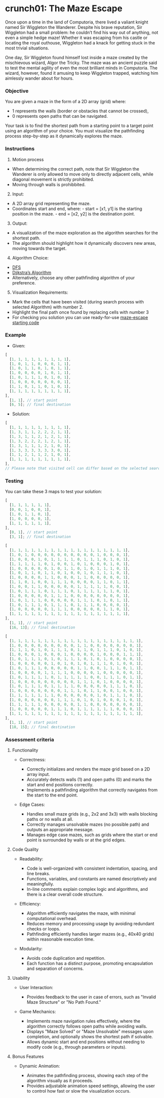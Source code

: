 # crunch01: The Maze Escape

Once upon a time in the land of Computoria, there lived a valiant knight named Sir Wiggleton the Wanderer. Despite his brave reputation, Sir Wiggleton had a small problem: he couldn’t find his way out of anything, not even a simple hedge maze! Whether it was escaping from his castle or locating the royal outhouse, Wiggleton had a knack for getting stuck in the most trivial situations.

One day, Sir Wiggleton found himself lost inside a maze created by the mischievous wizard, Algor the Tricky. The maze was an ancient puzzle said to test the mental agility of even the most brilliant minds in Computoria. The wizard, however, found it amusing to keep Wiggleton trapped, watching him aimlessly wander about for hours.

### Objective

You are given a maze in the form of a 2D array (grid) where:

- 1 represents the walls (border or obstacles that cannot be crossed),
- 0 represents open paths that can be navigated.

Your task is to find the shortest path from a starting point to a target point using an algorithm of your choice. You must visualize the pathfinding process step-by-step as it dynamically explores the maze.

### Instructions

1. Motion process

- When determining the correct path, note that Sir Wiggleton the Wanderer is only allowed to move only to directly adjacent cells, while diagonal movement is strictly prohibited.
- Moving through walls is prohibbited.

2. Input:

- A 2D array grid representing the maze.
- Coordinates start and end, where: - start = [x1, y1] is the starting position in the maze. - end = [x2, y2] is the destination point.

3. Output:

- A visualization of the maze exploration as the algorithm searches for the shortest path.
- The algorithm should highlight how it dynamically discovers new areas, moving towards the target.

4. Algorithm Choice:

- [DFS](https://en.wikipedia.org/wiki/Depth-first_search)
- [Dijkstra’s Algorithm](https://en.wikipedia.org/wiki/Dijkstra%27s_algorithm)
- Alternatively, choose any other pathfinding algorithm of your preference.

5. Visualization Requirements:

- Mark the cells that have been visited (during search process with selected Algorithm) with number 2.
- Highlight the final path once found by replacing cells with number 3
- For checking you solution you can use ready-for-use [maze-escape starting code](https://github.com/alem-platform/bootcamp-js/tree/crunch01/crunch01/maze-escape)

### Example

- Given:

```js
[
  [1, 1, 1, 1, 1, 1, 1, 1, 1],
  [1, 0, 1, 1, 0, 0, 0, 1, 1],
  [1, 0, 1, 1, 0, 1, 0, 1, 1],
  [1, 0, 0, 0, 0, 1, 0, 1, 1],
  [1, 0, 1, 1, 1, 0, 1, 0, 1],
  [1, 0, 0, 0, 0, 0, 0, 0, 1],
  [1, 1, 0, 1, 1, 0, 1, 0, 1],
  [1, 1, 1, 1, 1, 1, 1, 1, 1],
],
  [1, 1], // start point
  [6, 5]; // final destination
```

- Solution:

```js
[
  [1, 1, 1, 1, 1, 1, 1, 1, 1],
  [1, 3, 1, 1, 2, 2, 2, 1, 1],
  [1, 3, 1, 1, 2, 1, 2, 1, 1],
  [1, 3, 2, 2, 2, 1, 2, 1, 1],
  [1, 3, 1, 1, 1, 2, 1, 0, 1],
  [1, 3, 3, 3, 3, 3, 3, 0, 1],
  [1, 1, 2, 1, 1, 2, 1, 0, 1],
  [1, 1, 1, 1, 1, 1, 1, 1, 1],
],
// Please note that visited cell can differ based on the selected searching algorithm
```

### Testing

You can take these 3 maps to test your solution:

```js
[
  [1, 1, 1, 1, 1, 1],
  [0, 0, 1, 0, 0, 1],
  [1, 0, 1, 1, 0, 1],
  [1, 0, 0, 0, 0, 1],
  [1, 1, 1, 1, 1, 1],
],
  [0, 1], // start point
  [3, 1]; // final destination
```

```js
[
  [1, 1, 1, 1, 1, 1, 1, 1, 1, 1, 1, 1, 1, 1, 1, 1, 1, 1],
  [1, 0, 1, 0, 0, 0, 0, 0, 0, 0, 0, 0, 0, 1, 0, 0, 0, 1],
  [1, 0, 0, 0, 1, 0, 1, 1, 1, 1, 0, 1, 1, 1, 0, 1, 0, 1],
  [1, 1, 1, 1, 1, 0, 1, 0, 0, 1, 0, 1, 0, 0, 0, 1, 0, 1],
  [1, 0, 0, 0, 0, 0, 1, 0, 1, 1, 0, 1, 0, 1, 1, 1, 0, 1],
  [1, 0, 1, 1, 0, 1, 1, 0, 1, 0, 0, 1, 0, 1, 1, 1, 0, 1],
  [1, 0, 0, 0, 0, 1, 1, 0, 0, 0, 1, 1, 0, 0, 0, 0, 0, 1],
  [1, 1, 0, 1, 0, 0, 1, 1, 1, 0, 0, 0, 0, 1, 1, 0, 1, 1],
  [1, 0, 0, 1, 1, 0, 0, 0, 0, 0, 1, 1, 1, 1, 1, 0, 0, 1],
  [1, 0, 1, 1, 1, 0, 1, 1, 1, 0, 1, 1, 1, 1, 1, 1, 0, 1],
  [1, 0, 0, 0, 0, 0, 1, 1, 1, 0, 0, 0, 0, 0, 0, 0, 0, 1],
  [1, 0, 1, 1, 1, 0, 0, 0, 0, 0, 1, 1, 1, 0, 1, 0, 1, 1],
  [1, 0, 1, 1, 1, 0, 1, 1, 1, 0, 1, 1, 1, 0, 0, 0, 0, 1],
  [1, 0, 0, 0, 0, 0, 1, 1, 1, 0, 0, 0, 0, 0, 1, 1, 0, 1],
  [1, 1, 1, 1, 1, 1, 1, 1, 1, 1, 1, 1, 1, 1, 1, 1, 1, 1],
],
  [1, 1], // start point
  [16, 13]; // final destination
```

```js
[
  [1, 1, 1, 1, 1, 1, 1, 1, 1, 1, 1, 1, 1, 1, 1, 1, 1, 1, 1, 1],
  [1, 0, 0, 0, 0, 0, 0, 0, 0, 0, 1, 1, 0, 0, 0, 0, 0, 0, 0, 1],
  [1, 1, 1, 0, 1, 0, 1, 1, 1, 0, 1, 1, 0, 1, 1, 1, 0, 1, 0, 1],
  [1, 0, 0, 0, 1, 0, 0, 0, 1, 0, 0, 0, 0, 1, 0, 0, 0, 1, 1, 1],
  [1, 0, 1, 1, 1, 0, 1, 0, 1, 1, 1, 0, 1, 0, 1, 0, 0, 0, 0, 1],
  [1, 0, 0, 0, 0, 0, 1, 0, 1, 0, 1, 0, 1, 1, 1, 0, 1, 0, 0, 1],
  [1, 0, 1, 1, 1, 0, 0, 0, 0, 0, 1, 1, 0, 0, 1, 1, 1, 0, 1, 1],
  [1, 0, 0, 0, 0, 1, 1, 1, 1, 0, 0, 0, 0, 1, 0, 0, 0, 0, 0, 1],
  [1, 0, 1, 1, 1, 1, 0, 1, 1, 1, 1, 1, 0, 0, 1, 1, 1, 0, 1, 1],
  [1, 0, 0, 0, 0, 0, 0, 0, 0, 0, 1, 1, 1, 0, 1, 0, 0, 0, 0, 1],
  [1, 0, 1, 1, 1, 0, 1, 1, 1, 1, 0, 0, 0, 0, 0, 1, 1, 1, 0, 1],
  [1, 0, 0, 0, 0, 0, 0, 0, 1, 1, 1, 0, 1, 1, 0, 0, 1, 0, 0, 1],
  [1, 1, 1, 1, 1, 1, 1, 0, 0, 0, 0, 0, 0, 1, 0, 1, 1, 1, 0, 1],
  [1, 0, 0, 0, 0, 0, 0, 1, 1, 1, 0, 1, 0, 1, 0, 0, 0, 1, 0, 1],
  [1, 1, 1, 1, 1, 0, 0, 0, 0, 0, 1, 1, 0, 0, 0, 0, 0, 0, 0, 1],
  [1, 0, 0, 0, 0, 0, 1, 1, 1, 0, 1, 1, 1, 1, 1, 1, 0, 0, 0, 1],
  [1, 1, 1, 1, 1, 1, 1, 1, 1, 1, 1, 1, 1, 1, 1, 1, 1, 1, 1, 1],
],
  [1, 1], // start point
  [18, 15]; // final destination
```

### Assessment criteria

1.  Functionality

    - Correctness:

      - Correctly initializes and renders the maze grid based on a 2D array input.
      - Accurately detects walls (1) and open paths (0) and marks the start and end positions correctly.
      - Implements a pathfinding algorithm that correctly navigates from the start to the end point.

    - Edge Cases:

      - Handles small maze grids (e.g., 2x2 and 3x3) with walls blocking paths or no walls at all.
      - Correctly manages unsolvable mazes (no possible path) and outputs an appropriate message.
      - Manages edge case mazes, such as grids where the start or end point is surrounded by walls or at the grid edges.

2.  Code Quality

    - Readability:

      - Code is well-organized with consistent indentation, spacing, and line breaks.
      - Functions, variables, and constants are named descriptively and meaningfully.
      - In-line comments explain complex logic and algorithms, and there is a clear overall code structure.

    - Efficiency:

      - Algorithm efficiently navigates the maze, with minimal computational overhead.
      - Reduces memory and processing usage by avoiding redundant checks or loops.
      - Pathfinding efficiently handles larger mazes (e.g., 40x40 grids) within reasonable execution time.

    - Modularity:

      - Avoids code duplication and repetition.
      - Each function has a distinct purpose, promoting encapsulation and separation of concerns.

3.  Usability

    - User Interaction:

      - Provides feedback to the user in case of errors, such as "Invalid Maze Structure" or "No Path Found."

    - Game Mechanics:

      - Implements maze navigation rules effectively, where the algorithm correctly follows open paths while avoiding walls.
      - Displays "Maze Solved" or "Maze Unsolvable" messages upon completion, and optionally shows the shortest path if solvable.
      - Allows dynamic start and end positions without needing to modify code (e.g., through parameters or inputs).

4.  Bonus Features

    - Dynamic Animation:

      - Animates the pathfinding process, showing each step of the algorithm visually as it proceeds.
      - Provides adjustable animation speed settings, allowing the user to control how fast or slow the visualization occurs.
